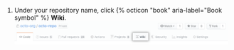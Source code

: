 1. Under your repository name, click {% octicon "book" aria-label="Book symbol" %} **Wiki**. ![Wiki menu link](/assets/images/help/wiki/wiki_menu_link.png)
